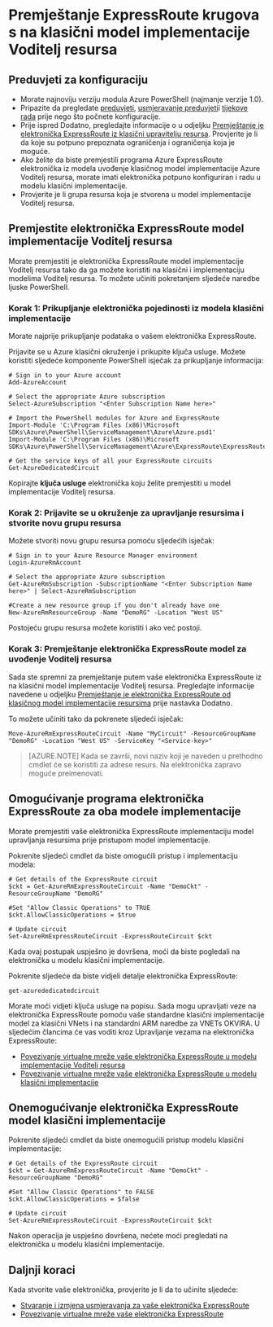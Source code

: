 <properties
   pageTitle="Premještanje krugova ExpressRoute od klasičnog upravitelju resursa | Microsoft Azure"
   description="Ova stranica opisuje kako premjestiti klasični elektronička model implementacije Voditelj resursa."
   documentationCenter="na"
   services="expressroute"
   authors="ganesr"
   manager="carmonm"
   editor=""
   tags="azure-resource-manager"/>
<tags
   ms.service="expressroute"
   ms.devlang="na"
   ms.topic="article"
   ms.tgt_pltfrm="na"
   ms.workload="infrastructure-services"
   ms.date="10/10/2016"
   ms.author="ganesr"/>


# <a name="move-expressroute-circuits-from-the-classic-to-the-resource-manager-deployment-model"></a>Premještanje ExpressRoute krugova s na klasični model implementacije Voditelj resursa

## <a name="configuration-prerequisites"></a>Preduvjeti za konfiguraciju

- Morate najnoviju verziju modula Azure PowerShell (najmanje verzije 1.0).
- Pripazite da pregledate [preduvjeti](expressroute-prerequisites.md), [usmjeravanje preduvjeti](expressroute-routing.md)i [tijekove rada](expressroute-workflows.md) prije nego što počnete konfiguracije.
- Prije ispred Dodatno, pregledajte informacije o u odjeljku [Premještanje je elektronička ExpressRoute iz klasični upravitelju resursa](expressroute-move.md). Provjerite je li da koje su potpuno prepoznata ograničenja i ograničenja koja je moguće.
- Ako želite da biste premjestili programa Azure ExpressRoute elektronička iz modela uvođenje klasičnog model implementacije Azure Voditelj resursa, morate imati elektronička potpuno konfiguriran i radu u modelu klasični implementacije.
- Provjerite je li grupa resursa koja je stvorena u model implementacije Voditelj resursa.

## <a name="move-the-expressroute-circuit-to-the-resource-manager-deployment-model"></a>Premjestite elektronička ExpressRoute model implementacije Voditelj resursa

Morate premjestiti je elektronička ExpressRoute model implementacije Voditelj resursa tako da ga možete koristiti na klasični i implementaciju modelima Voditelj resursa. To možete učiniti pokretanjem sljedeće naredbe ljuske PowerShell.

### <a name="step-1-gather-circuit-details-from-the-classic-deployment-model"></a>Korak 1: Prikupljanje elektronička pojedinosti iz modela klasični implementacije

Morate najprije prikupljanje podataka o vašem elektronička ExpressRoute.

Prijavite se u Azure klasični okruženje i prikupite ključa usluge. Možete koristiti sljedeće komponente PowerShell isječak za prikupljanje informacija:

    # Sign in to your Azure account
    Add-AzureAccount

    # Select the appropriate Azure subscription
    Select-AzureSubscription "<Enter Subscription Name here>"

    # Import the PowerShell modules for Azure and ExpressRoute
    Import-Module 'C:\Program Files (x86)\Microsoft SDKs\Azure\PowerShell\ServiceManagement\Azure\Azure.psd1'
    Import-Module 'C:\Program Files (x86)\Microsoft SDKs\Azure\PowerShell\ServiceManagement\Azure\ExpressRoute\ExpressRoute.psd1'

    # Get the service keys of all your ExpressRoute circuits
    Get-AzureDedicatedCircuit

Kopirajte **ključa usluge** elektronička koju želite premjestiti u model implementacije Voditelj resursa.

### <a name="step-2-sign-in-to-the-resource-manager-environment-and-create-a-new-resource-group"></a>Korak 2: Prijavite se u okruženje za upravljanje resursima i stvorite novu grupu resursa

Možete stvoriti novu grupu resursa pomoću sljedećih isječak:

    # Sign in to your Azure Resource Manager environment
    Login-AzureRmAccount

    # Select the appropriate Azure subscription
    Get-AzureRmSubscription -SubscriptionName "<Enter Subscription Name here>" | Select-AzureRmSubscription

    #Create a new resource group if you don't already have one
    New-AzureRmResourceGroup -Name "DemoRG" -Location "West US"

Postojeću grupu resursa možete koristiti i ako već postoji.

### <a name="step-3-move-the-expressroute-circuit-to-the-resource-manager-deployment-model"></a>Korak 3: Premještanje elektronička ExpressRoute model za uvođenje Voditelj resursa

Sada ste spremni za premještanje putem vaše elektronička ExpressRoute iz na klasični model implementacije Voditelj resursa. Pregledajte informacije navedene u odjeljku [Premještanje je elektronička ExpressRoute od klasičnog model implementacije resursima](expressroute-move.md) prije nastavka Dodatno.

To možete učiniti tako da pokrenete sljedeći isječak:

    Move-AzureRmExpressRouteCircuit -Name "MyCircuit" -ResourceGroupName "DemoRG" -Location "West US" -ServiceKey "<Service-key>"

>[AZURE.NOTE] Kada se završi, novi naziv koji je naveden u prethodno cmdlet će se koristiti za adrese resurs. Na elektronička zapravo moguće preimenovati.

## <a name="enable-an-expressroute-circuit-for-both-deployment-models"></a>Omogućivanje programa elektronička ExpressRoute za oba modele implementacije

Morate premjestiti vaše elektronička ExpressRoute implementaciju model upravljanja resursima prije pristupom model implementacije.

Pokrenite sljedeći cmdlet da biste omogućili pristup i implementaciju modela:

    # Get details of the ExpressRoute circuit
    $ckt = Get-AzureRmExpressRouteCircuit -Name "DemoCkt" -ResourceGroupName "DemoRG"

    #Set "Allow Classic Operations" to TRUE
    $ckt.AllowClassicOperations = $true

    # Update circuit
    Set-AzureRmExpressRouteCircuit -ExpressRouteCircuit $ckt

Kada ovaj postupak uspješno je dovršena, moći da biste pogledali na elektronička u modelu klasični implementacije.

Pokrenite sljedeće da biste vidjeli detalje elektronička ExpressRoute:

    get-azurededicatedcircuit

Morate moći vidjeti ključa usluge na popisu. Sada mogu upravljati veze na elektronička ExpressRoute pomoću vaše standardne klasični implementacije model za klasični VNets i na standardni ARM naredbe za VNETs OKVIRA. U sljedećim člancima će vas voditi kroz Upravljanje vezama na elektronička ExpressRoute:

- [Povezivanje virtualne mreže vaše elektronička ExpressRoute u modelu implementacije Voditelj resursa](expressroute-howto-linkvnet-arm.md)
- [Povezivanje virtualne mreže vaše elektronička ExpressRoute u modelu klasični implementacije](expressroute-howto-linkvnet-classic.md)


## <a name="disable-the-expressroute-circuit-to-the-classic-deployment-model"></a>Onemogućivanje elektronička ExpressRoute model klasični implementacije

Pokrenite sljedeći cmdlet da biste onemogućili pristup modelu klasični implementacije:

    # Get details of the ExpressRoute circuit
    $ckt = Get-AzureRmExpressRouteCircuit -Name "DemoCkt" -ResourceGroupName "DemoRG"

    #Set "Allow Classic Operations" to FALSE
    $ckt.AllowClassicOperations = $false

    # Update circuit
    Set-AzureRmExpressRouteCircuit -ExpressRouteCircuit $ckt

Nakon operacija je uspješno dovršena, nećete moći pregledati na elektronička u modelu klasični implementacije.

## <a name="next-steps"></a>Daljnji koraci

Kada stvorite vaše elektronička, provjerite je li da to učinite sljedeće:

- [Stvaranje i izmjena usmjeravanja za vaše elektronička ExpressRoute](expressroute-howto-routing-arm.md)
- [Povezivanje virtualne mreže vaše elektronička ExpressRoute](expressroute-howto-linkvnet-arm.md)
